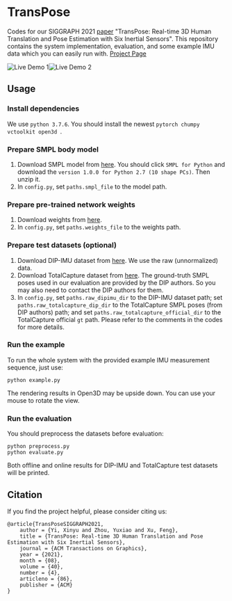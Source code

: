 # TransPose

Codes for our SIGGRAPH 2021 [paper](https://xinyu-yi.github.io/TransPose/files/TransPose.pdf) "TransPose: Real-time 3D Human Translation and Pose Estimation with Six Inertial Sensors". This repository contains the system implementation, evaluation, and some example IMU data which you can easily run with. [Project Page](https://xinyu-yi.github.io/TransPose/)

![Live Demo 1](https://xinyu-yi.github.io/TransPose/images/1.gif)![Live Demo 2](https://xinyu-yi.github.io/TransPose/images/2.gif)

## Usage

### Install dependencies

We use `python 3.7.6`. You should install the newest `pytorch chumpy vctoolkit open3d `.

### Prepare SMPL body model

1. Download SMPL model from [here](https://smpl.is.tue.mpg.de/). You should click `SMPL for Python` and download the `version 1.0.0 for Python 2.7 (10 shape PCs)`. Then unzip it.
2. In `config.py`, set `paths.smpl_file` to the model path.

### Prepare pre-trained network weights

1. Download weights from [here](https://xinyu-yi.github.io/TransPose/files/weights.pt).
2. In `config.py`, set `paths.weights_file` to the weights path.

### Prepare test datasets (optional)

1. Download DIP-IMU dataset from [here](https://dip.is.tue.mpg.de/). We use the raw (unnormalized) data.
2. Download TotalCapture dataset from [here](https://cvssp.org/data/totalcapture/). The ground-truth SMPL poses used in our evaluation are provided by the DIP authors. So you may also need to contact the DIP authors for them.
3. In `config.py`, set `paths.raw_dipimu_dir` to the DIP-IMU dataset path; set `paths.raw_totalcapture_dip_dir` to the TotalCapture SMPL poses (from DIP authors) path; and set `paths.raw_totalcapture_official_dir` to the TotalCapture official `gt` path. Please refer to the comments in the codes for more details.

### Run the example

To run the whole system with the provided example IMU measurement sequence, just use:

```shell
python example.py
```

The rendering results in Open3D may be upside down. You can use your mouse to rotate the view.

### Run the evaluation

You should preprocess the datasets before evaluation:

```shell
python preprocess.py
python evaluate.py
```

Both offline and online results for DIP-IMU and TotalCapture test datasets will be printed.

## Citation

If you find the project helpful, please consider citing us:

```
@article{TransPoseSIGGRAPH2021,
    author = {Yi, Xinyu and Zhou, Yuxiao and Xu, Feng},
    title = {TransPose: Real-time 3D Human Translation and Pose Estimation with Six Inertial Sensors},
    journal = {ACM Transactions on Graphics}, 
    year = {2021}, 
    month = {08},
    volume = {40},
    number = {4}, 
    articleno = {86},
    publisher = {ACM}
} 
```

